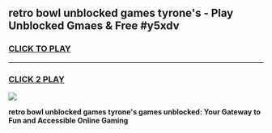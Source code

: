 
## retro bowl unblocked games tyrone's - Play Unblocked Gmaes & Free #y5xdv
<h3>
<a href="https://premium.freeplayer.one?title=retro_bowl_unblocked_games_tyrone's&ref=01M">CLICK TO PLAY</a></h3>
<hr>

<h3>
<a href="https://premium.freeplayer.one?title=retro_bowl_unblocked_games_tyrone's&ref=01M">CLICK 2 PLAY</a>
  
</h3>

<a href="https://premium.freeplayer.one?title=retro_bowl_unblocked_games_tyrone's&ref=01M"><img src="https://clearcache.store/games.png"></a>


**retro bowl unblocked games tyrone's games unblocked: Your Gateway to Fun and Accessible Online Gaming**
